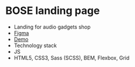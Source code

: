 
# BOSE landing page

* Landing for audio gadgets shop
* [Figma](https://www.figma.com/file/OMjQNb3hg1LKMV4OwyQ3Ao/BOSE?node-id=0%3A1)
* [Demo](https://grodh06.github.io/landing_BOSE/)
* Technology stack
* JS
* HTML5, CSS3, Sass (SCSS), BEM, Flexbox, Grid
